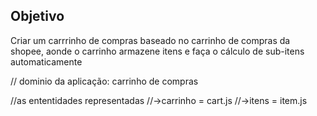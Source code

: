## Objetivo

Criar um carrrinho de compras baseado no carrinho de compras da shopee, aonde o carrinho armazene itens e faça o cálculo de sub-itens automaticamente

// dominio da aplicação: carrinho de compras

//as ententidades representadas
//->carrinho = cart.js
//->itens = item.js
